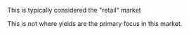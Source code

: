 This is typically considered the "retail" market

This is not where yields are the primary focus in this market. 